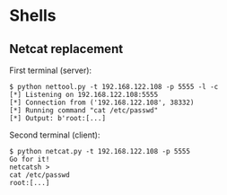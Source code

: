 # Shells

## Netcat replacement

First terminal (server):

    $ python nettool.py -t 192.168.122.108 -p 5555 -l -c                  
    [*] Listening on 192.168.122.108:5555
    [*] Connection from ('192.168.122.108', 38332)
    [*] Running command "cat /etc/passwd"
    [*] Output: b'root:[...]

Second terminal (client):

    $ python netcat.py -t 192.168.122.108 -p 5555
    Go for it!
    netcatsh > 
    cat /etc/passwd
    root:[...]
    
